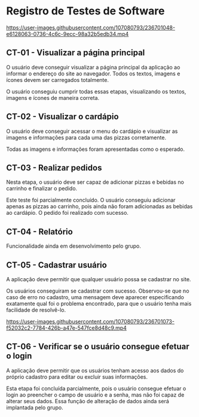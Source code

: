 # Registro de Testes de Software



https://user-images.githubusercontent.com/107080793/236701048-e6128063-0736-4c6c-9ecc-98a32b5edb34.mp4



## CT-01 - Visualizar a página principal

O usuário deve conseguir visualizar a página principal da aplicação ao informar o endereço do site ao navegador. Todos os textos, imagens e ícones devem ser carregados totalmente.

O usuário conseguiu cumprir todas essas etapas, visualizando os textos, imagens e ícones de maneira correta.

## CT-02 - Visualizar o cardápio

O usuário deve conseguir acessar o menu do cardápio e visualizar as imagens e informações para cada uma das pizzas corretamente.

Todas as imagens e informações foram apresentadas como o esperado.

## CT-03 - Realizar pedidos

Nesta etapa, o usuário deve ser capaz de adicionar pizzas e bebidas no carrinho e finalizar o pedido.

Este teste foi parcialmente concluído. O usuário conseguiu adicionar apenas as pizzas ao carrinho, pois ainda não foram adicionadas as bebidas ao cardápio. O pedido foi realizado com sucesso.

## CT-04 - Relatório

Funcionalidade ainda em desenvolvimento pelo grupo.

## CT-05 - Cadastrar usuário

A aplicação deve permitir que qualquer usuário possa se cadastrar no site.

Os usuários conseguiram se cadastrar com sucesso. Observou-se que no caso de erro no cadastro, uma mensagem deve aparecer especificando exatamente qual foi o problema encontrado, para que o usuário tenha mais facilidade de resolvê-lo.



https://user-images.githubusercontent.com/107080793/236701073-f52032c2-7784-426b-a47e-547fce8d48c9.mp4



## CT-06 - Verificar se o usuário consegue efetuar o login

A aplicação deve permitir que os usuários tenham acesso aos dados do próprio cadastro para editar ou excluir suas informações.

Esta etapa foi concluída parcialmente, pois o usuário consegue efetuar o login ao preencher o campo de usuário e a senha, mas não foi capaz de alterar seus dados. Essa função de alteração de dados ainda será implantada pelo grupo.
